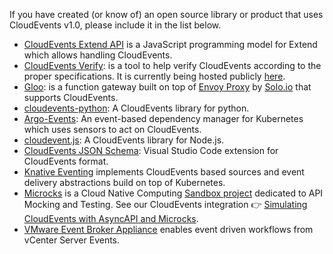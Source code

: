 If you have created (or know of) an open source library or product that uses
CloudEvents v1.0, please include it in the list below.

- [CloudEvents Extend API](https://github.com/goextend/cloudevents-extend-api)
  is a JavaScript programming model for Extend which allows handling
  CloudEvents.
- [CloudEvents Verify](https://github.com/btbd/CEVerify): is a tool to help
  verify CloudEvents according to the proper specifications. It is currently
  being hosted publicly [here](http://soaphub.org/ceverify).
- [Gloo](https://github.com/solo-io/gloo): is a function gateway built on top of
  [Envoy Proxy](https://envoyproxy.io/) by [Solo.io](https://www.solo.io/) that
  supports CloudEvents.
- [cloudevents-python](https://github.com/williamhogman/cloudevents-python): A
  CloudEvents library for python.
- [Argo-Events](https://github.com/argoproj/argo-events): An event-based
  dependency manager for Kubernetes which uses sensors to act on CloudEvents.
- [cloudevent.js](https://github.com/smartiniOnGitHub/cloudevent.js): A
  CloudEvents library for Node.js.
- [CloudEvents JSON Schema](https://marketplace.visualstudio.com/items?itemName=tsurdilovic.cloudevents-schema-vscode):
  Visual Studio Code extension for CloudEvents format.
- [Knative Eventing](https://knative.dev) implements CloudEvents based sources
  and event delivery abstractions build on top of Kubernetes.
- [Microcks](https://microcks.io/) is a Cloud Native Computing [Sandbox project](https://landscape.cncf.io/?selected=microcks) dedicated to API Mocking and Testing. See our CloudEvents integration 👉 [Simulating CloudEvents with AsyncAPI and Microcks](https://microcks.io/blog/simulating-cloudevents-with-asyncapi/).
- [VMware Event Broker Appliance](https://vmweventbroker.io) enables event
  driven workflows from vCenter Server Events.
